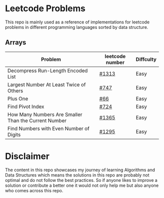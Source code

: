 # Leetcode Problems
This repo is mainly used as a reference of implementations for leetcode problems in different programming languages sorted by data structure.

## Arrays
| Problem           | leetcode number| Diffculty
| ------------------|--------- | -----|
| Decompress Run-Length Encoded List     | [#1313](https://leetcode.com/problems/decompress-run-length-encoded-list)     | Easy 
| Largest Number At Least Twice of Others        | [#747](https://leetcode.com/problems/largest-number-at-least-twice-of-others)      | Easy
| Plus One          | [#66](https://leetcode.com/problems/plus-one)     | Easy
| Find Pivot Index           | [#724](https://leetcode.com/problems/find-pivot-index)      | Easy
| How Many Numbers Are Smaller Than the Current Number         | [#1365](https://leetcode.com/problems/how-many-numbers-are-smaller-than-the-current-number)     | Easy
| Find Numbers with Even Number of Digits|[#1295](https://leetcode.com/problems/find-numbers-with-even-number-of-digits/)|Easy
# Disclaimer
The content in this repo showcases my journey of learning Algorithms and Data Structures
which means the solutions in this repo are probably not optimal and do not follow the best practices. So if anyone likes to improve a solution or contribute a better one it would not only help me but also anyone who comes across this repo.
